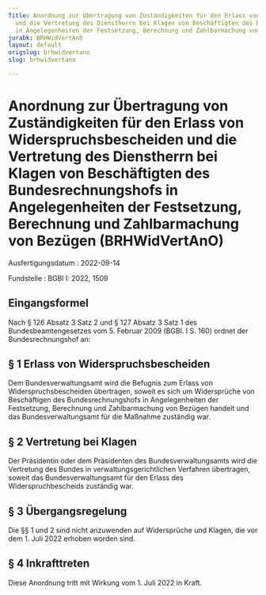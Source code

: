 ```yaml
---
Title: Anordnung zur Übertragung von Zuständigkeiten für den Erlass von Widerspruchsbescheiden
  und die Vertretung des Dienstherrn bei Klagen von Beschäftigten des Bundesrechnungshofs
  in Angelegenheiten der Festsetzung, Berechnung und Zahlbarmachung von Bezügen
jurabk: BRHWidVertAnO
layout: default
origslug: brhwidvertano
slug: brhwidvertano

---
```


# Anordnung zur Übertragung von Zuständigkeiten für den Erlass von Widerspruchsbescheiden und die Vertretung des Dienstherrn bei Klagen von Beschäftigten des Bundesrechnungshofs in Angelegenheiten der Festsetzung, Berechnung und Zahlbarmachung von Bezügen (BRHWidVertAnO)

Ausfertigungsdatum
:   2022-09-14

Fundstelle
:   BGBl I: 2022, 1509


## Eingangsformel

Nach § 126 Absatz 3 Satz 2 und § 127 Absatz 3 Satz 1 des
Bundesbeamtengesetzes vom 5. Februar 2009 (BGBl. I S. 160) ordnet der
Bundesrechnungshof an:


## § 1 Erlass von Widerspruchsbescheiden

Dem Bundesverwaltungsamt wird die Befugnis zum Erlass von
Widerspruchsbescheiden übertragen, soweit es sich um Widersprüche von
Beschäftigen des Bundesrechnungshofs in Angelegenheiten der
Festsetzung, Berechnung und Zahlbarmachung von Bezügen handelt und das
Bundesverwaltungsamt für die Maßnahme zuständig war.


## § 2 Vertretung bei Klagen

Der Präsidentin oder dem Präsidenten des Bundesverwaltungsamts wird
die Vertretung des Bundes in verwaltungsgerichtlichen Verfahren
übertragen, soweit das Bundesverwaltungsamt für den Erlass des
Widerspruchbescheids zuständig war.


## § 3 Übergangsregelung

Die §§ 1 und 2 sind nicht anzuwenden auf Widersprüche und Klagen, die
vor dem 1. Juli 2022 erhoben worden sind.


## § 4 Inkrafttreten

Diese Anordnung tritt mit Wirkung vom 1. Juli 2022 in Kraft.

